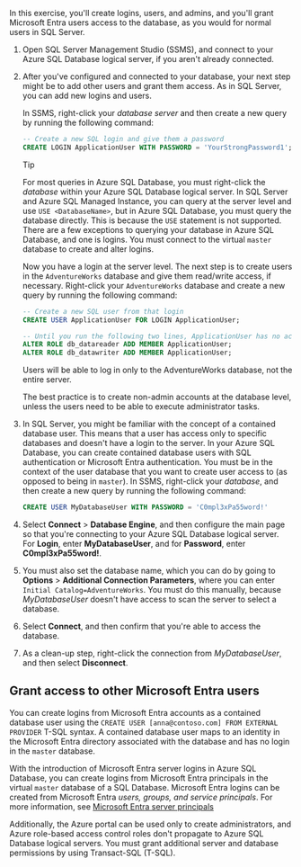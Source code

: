In this exercise, you'll create logins, users, and admins, and you'll grant Microsoft Entra users access to the database, as you would for normal users in SQL Server.

1. Open SQL Server Management Studio (SSMS), and connect to your Azure SQL Database logical server, if you aren't already connected.

1. After you've configured and connected to your database, your next step might be to add other users and grant them access. As in SQL Server, you can add new logins and users.

    In SSMS, right-click your *database server* and then create a new query by running the following command:

    ```sql
    -- Create a new SQL login and give them a password
    CREATE LOGIN ApplicationUser WITH PASSWORD = 'YourStrongPassword1';
    ```

    > [!TIP]
    > For most queries in Azure SQL Database, you must right-click the *database* within your Azure SQL Database logical server. In SQL Server and Azure SQL Managed Instance, you can query at the server level and use `USE <DatabaseName>`, but in Azure SQL Database, you must query the database directly. This is because the `USE` statement is not supported. There are a few exceptions to querying your database in Azure SQL Database, and one is logins. You must connect to the virtual `master` database to create and alter logins.

    Now you have a login at the server level. The next step is to create users in the `AdventureWorks` database and give them read/write access, if necessary. Right-click your `AdventureWorks` database and create a new query by running the following command:  

    ```sql
    -- Create a new SQL user from that login
    CREATE USER ApplicationUser FOR LOGIN ApplicationUser;

    -- Until you run the following two lines, ApplicationUser has no access to read or write data
    ALTER ROLE db_datareader ADD MEMBER ApplicationUser;
    ALTER ROLE db_datawriter ADD MEMBER ApplicationUser;
    ```

    Users will be able to log in only to the AdventureWorks database, not the entire server.

    The best practice is to create non-admin accounts at the database level, unless the users need to be able to execute administrator tasks.  

1. In SQL Server, you might be familiar with the concept of a contained database user. This means that a user has access only to specific databases and doesn't have a login to the server. In your Azure SQL Database, you can create contained database users with SQL authentication or Microsoft Entra authentication. You must be in the context of the user database that you want to create user access to (as opposed to being in `master`). In SSMS, right-click your *database*, and then create a new query by running the following command:

    ```sql
    CREATE USER MyDatabaseUser WITH PASSWORD = 'C0mpl3xPa55word!'
    ```

1. Select **Connect** > **Database Engine**, and then configure the main page so that you're connecting to your Azure SQL Database logical server. For **Login**, enter **MyDatabaseUser**, and for **Password**, enter **C0mpl3xPa55word!**.  

1. You must also set the database name, which you can do by going to **Options** > **Additional Connection Parameters**, where you can enter `Initial Catalog=AdventureWorks`. You must do this manually, because *MyDatabaseUser* doesn't have access to scan the server to select a database.  

1. Select **Connect**, and then confirm that you're able to access the database.  

1. As a clean-up step, right-click the connection from *MyDatabaseUser*, and then select **Disconnect**.  

<a name='grant-access-to-other-azure-ad-users'></a>

## Grant access to other Microsoft Entra users  

You can create logins from Microsoft Entra accounts as a contained database user using the `CREATE USER [anna@contoso.com] FROM EXTERNAL PROVIDER` T-SQL syntax. A contained database user maps to an identity in the Microsoft Entra directory associated with the database and has no login in the `master` database.

With the introduction of Microsoft Entra server logins in Azure SQL Database, you can create logins from Microsoft Entra principals in the virtual `master` database of a SQL Database. Microsoft Entra logins can be created from Microsoft Entra *users, groups, and service principals*. For more information, see [Microsoft Entra server principals](/azure/azure-sql/database/authentication-azure-ad-logins)

Additionally, the Azure portal can be used only to create administrators, and Azure role-based access control roles don't propagate to Azure SQL Database logical servers. You must grant additional server and database permissions by using Transact-SQL (T-SQL).
